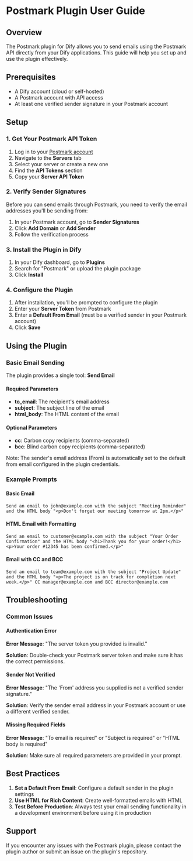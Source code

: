 # Postmark Plugin User Guide

## Overview

The Postmark plugin for Dify allows you to send emails using the Postmark API directly from your Dify applications. This guide will help you set up and use the plugin effectively.

## Prerequisites

- A Dify account (cloud or self-hosted)
- A Postmark account with API access
- At least one verified sender signature in your Postmark account

## Setup

### 1. Get Your Postmark API Token

1. Log in to your [Postmark account](https://account.postmarkapp.com/)
2. Navigate to the **Servers** tab
3. Select your server or create a new one
4. Find the **API Tokens** section
5. Copy your **Server API Token**

### 2. Verify Sender Signatures

Before you can send emails through Postmark, you need to verify the email addresses you'll be sending from:

1. In your Postmark account, go to **Sender Signatures**
2. Click **Add Domain** or **Add Sender**
3. Follow the verification process

### 3. Install the Plugin in Dify

1. In your Dify dashboard, go to **Plugins**
2. Search for "Postmark" or upload the plugin package
3. Click **Install**

### 4. Configure the Plugin

1. After installation, you'll be prompted to configure the plugin
2. Enter your **Server Token** from Postmark
3. Enter a **Default From Email** (must be a verified sender in your Postmark account)
4. Click **Save**

## Using the Plugin

### Basic Email Sending

The plugin provides a single tool: **Send Email**

#### Required Parameters

- **to_email**: The recipient's email address
- **subject**: The subject line of the email
- **html_body**: The HTML content of the email

#### Optional Parameters

- **cc**: Carbon copy recipients (comma-separated)
- **bcc**: Blind carbon copy recipients (comma-separated)

Note: The sender's email address (From) is automatically set to the default from email configured in the plugin credentials.

### Example Prompts

#### Basic Email

```
Send an email to john@example.com with the subject "Meeting Reminder" and the HTML body "<p>Don't forget our meeting tomorrow at 2pm.</p>"
```

#### HTML Email with Formatting

```
Send an email to customer@example.com with the subject "Your Order Confirmation" and the HTML body "<h1>Thank you for your order!</h1><p>Your order #12345 has been confirmed.</p>"
```

#### Email with CC and BCC

```
Send an email to team@example.com with the subject "Project Update" and the HTML body "<p>The project is on track for completion next week.</p>" CC manager@example.com and BCC director@example.com
```

## Troubleshooting

### Common Issues

#### Authentication Error

**Error Message**: "The server token you provided is invalid."

**Solution**: Double-check your Postmark server token and make sure it has the correct permissions.

#### Sender Not Verified

**Error Message**: "The 'From' address you supplied is not a verified sender signature."

**Solution**: Verify the sender email address in your Postmark account or use a different verified sender.

#### Missing Required Fields

**Error Message**: "To email is required" or "Subject is required" or "HTML body is required"

**Solution**: Make sure all required parameters are provided in your prompt.

## Best Practices

1. **Set a Default From Email**: Configure a default sender in the plugin settings
2. **Use HTML for Rich Content**: Create well-formatted emails with HTML
3. **Test Before Production**: Always test your email sending functionality in a development environment before using it in production

## Support

If you encounter any issues with the Postmark plugin, please contact the plugin author or submit an issue on the plugin's repository.